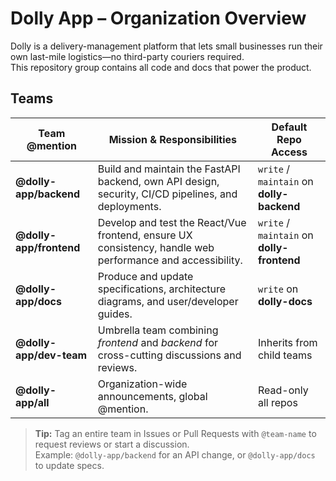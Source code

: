 # Dolly App – Organization Overview

Dolly is a delivery-management platform that lets small businesses run their own last-mile logistics—no third-party couriers required.  
This repository group contains all code and docs that power the product.

## Teams

| Team @mention            | Mission & Responsibilities | Default Repo Access |
| ------------------------ | -------------------------- | ------------------- |
| **@dolly-app/backend**   | Build and maintain the FastAPI backend, own API design, security, CI/CD pipelines, and deployments. | `write` / `maintain` on **dolly-backend** |
| **@dolly-app/frontend**  | Develop and test the React/Vue frontend, ensure UX consistency, handle web performance and accessibility. | `write` / `maintain` on **dolly-frontend** |
| **@dolly-app/docs**      | Produce and update specifications, architecture diagrams, and user/developer guides. | `write` on **dolly-docs** |
| **@dolly-app/dev-team**  | Umbrella team combining *frontend* and *backend* for cross-cutting discussions and reviews. | Inherits from child teams |
| **@dolly-app/all**       | Organization-wide announcements, global @mention. | Read-only all repos |

> **Tip:** Tag an entire team in Issues or Pull Requests with `@team-name` to request reviews or start a discussion.  
> Example: `@dolly-app/backend` for an API change, or `@dolly-app/docs` to update specs.
